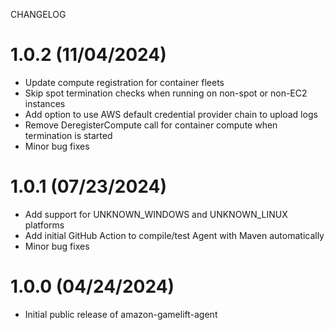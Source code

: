 CHANGELOG

# 1.0.2 (11/04/2024)
- Update compute registration for container fleets
- Skip spot termination checks when running on non-spot or non-EC2 instances
- Add option to use AWS default credential provider chain to upload logs
- Remove DeregisterCompute call for container compute when termination is started
- Minor bug fixes

# 1.0.1 (07/23/2024)
- Add support for UNKNOWN_WINDOWS and UNKNOWN_LINUX platforms
- Add initial GitHub Action to compile/test Agent with Maven automatically
- Minor bug fixes

# 1.0.0 (04/24/2024)
- Initial public release of amazon-gamelift-agent